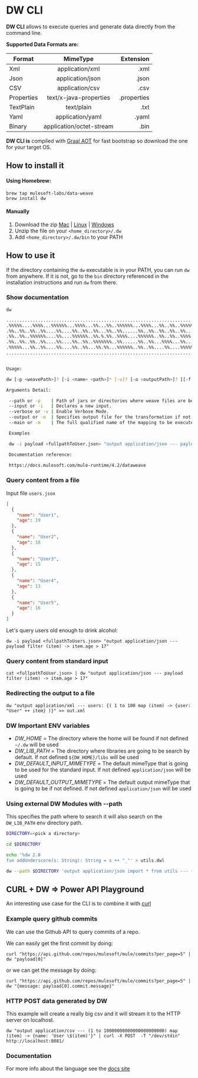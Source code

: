 # DW CLI

**DW CLI** allows to execute queries and generate data directly from the command line.

**Supported Data Formats are:**

| Format  |      MimeType      |  Extension |
|----------|:-------------:|------:|
| Xml |  application/xml | .xml |
| Json |    application/json   |   .json |
| CSV | application/csv |   .csv |
| Properties | text/x-java-properties | .properties|
| TextPlain | text/plain | .txt|
| Yaml | application/yaml | .yaml|
| Binary | application/octet-stream| .bin|
    

**DW CLI is** compiled with [Graal AOT](https://www.graalvm.org/docs/reference-manual/aot-compilation/) for fast bootstrap so download the one for your target OS.


## How to install it 
#### Using Homebrew:
```
brew tap mulesoft-labs/data-weave
brew install dw
```

#### Manually
1. Download the zip [Mac](http://weave-cli.s3.amazonaws.com/native-cli-1.0.1-SNAPSHOT-native-distro-osx.zip) | [Linux](http://weave-cli.s3.amazonaws.com/native-cli-1.0.1-SNAPSHOT-native-distro-linux.zip) | [Windows](http://weave-cli.s3.amazonaws.com/native-cli-1.0.1-SNAPSHOT-native-distro-windows.zip) 
2. Unzip the file on your `<home_directory>/.dw`
3. Add `<home_directory>/.dw/bin` to your PATH


## How to use it

If the directory containing the `dw` executable is in your PATH, you can run `dw` from anywhere. If it is not, go to the `bin` directory referenced in the installation instructions and run `dw` from there.
 

### Show documentation

`dw`
 
```bash
.........................................................................
.%%%%%....%%%%...%%%%%%...%%%%...%%...%%..%%%%%%...%%%%...%%..%%..%%%%%%.
.%%..%%..%%..%%....%%....%%..%%..%%...%%..%%......%%..%%..%%..%%..%%.....
.%%..%%..%%%%%%....%%....%%%%%%..%%.%.%%..%%%%....%%%%%%..%%..%%..%%%%...
.%%..%%..%%..%%....%%....%%..%%..%%%%%%%..%%......%%..%%...%%%%...%%.....
.%%%%%...%%..%%....%%....%%..%%...%%.%%...%%%%%%..%%..%%....%%....%%%%%%.
.........................................................................


Usage:

dw [-p <weavePath>]? [-i <name> <path>]* [-v]? [-o <outputPath>]? [[-f <filePath>] | [-m <nameIdentifier>] | <scriptContent>]

Arguments Detail:

 --path or -p    | Path of jars or directories where weave files are being searched.
 --input or -i   | Declares a new input.
 --verbose or -v | Enable Verbose Mode.
 --output or -o  | Specifies output file for the transformation if not standard output will be used.
 --main or -m    | The full qualified name of the mapping to be execute.

 Examples

 dw -i payload <fullpathToUser.json> "output application/json --- payload filter (item) -> item.age > 17"

 Documentation reference:

 https://docs.mulesoft.com/mule-runtime/4.2/dataweave

```


### Query content from a file

Input file `users.json`

```json
[
  {
    "name": "User1",
    "age": 19
  },
  {
    "name": "User2",
    "age": 18
  },
  {
    "name": "User3",
    "age": 15
  },
  {
    "name": "User4",
    "age": 13
  },
  {
    "name": "User5",
    "age": 16
  }
]
```
 
Let's query users old enough to drink alcohol:

`dw -i payload <fullpathToUsers.json> "output application/json --- payload filter (item) -> item.age > 17"`


### Query content from standard input

`cat <fullpathToUser.json> | dw "output application/json --- payload filter (item) -> item.age > 17"`


### Redirecting the output to a file

`dw "output application/xml --- users: {( 1 to 100 map (item) -> {user: "User" ++ item} )}" >> out.xml` 


### DW Important ENV variables

* *DW_HOME* = The directory where the home will be found if not defined `~/.dw` will be used
* *DW_LIB_PATH* = The directory where libraries are going to be search by default. If not defined `${DW_HOME}/libs` will be used
* *DW_DEFAULT_INPUT_MIMETYPE* = The default mimeType that is going to be used for the standard input. If not defined `application/json` will be used
* *DW_DEFAULT_OUTPUT_MIMETYPE* = The default output mimeType that is going to be if not defined. If not defined `application/json` will be used


### Using external DW Modules with --path

This specifies the path where to search it will also search on the `DW_LIB_PATH` env directory path.

```bash
DIRECTORY=<pick a directory>

cd $DIRECTORY

echo '%dw 2.0
fun addUnderscore(s: String): String = s ++ "_"' > utils.dwl

dw --path $DIRECTORY 'output application/json import * from utils --- {underscored: addUnderscore("hello")}'
```


## CURL + DW => Power API Playground

An interesting use case for the CLI is to combine it with [curl](https://curl.haxx.se/)  


### Example query github commits

We can use the Github API to query commits of a repo.

We can easily get the first commit by doing:

`curl "https://api.github.com/repos/mulesoft/mule/commits?per_page=5" | dw "payload[0]"`

or we can get the message by doing:

`curl "https://api.github.com/repos/mulesoft/mule/commits?per_page=5" | dw "{message: payload[0].commit.message}"` 


### HTTP POST data generated by DW

This example will create a really big csv and it will stream it to the HTTP server on localhost.

`dw "output application/csv --- (1 to 10000000000000000000000) map (item) -> {name: 'User \$(item)'}" | curl -X POST  -T "/dev/stdin" http://localhost:8081/`


### Documentation
For more info about the language see the [docs site](https://docs.mulesoft.com/mule-runtime/latest/dataweave)

